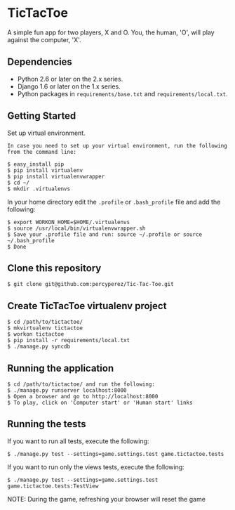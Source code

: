 TicTacToe
=========

A simple fun app for two players, X and O. You, the human, 'O', will play against the computer, 'X'.

Dependencies
------------

* Python 2.6 or later on the 2.x series.
* Django 1.6 or later on the 1.x series.
* Python packages in ``requirements/base.txt`` and ``requirements/local.txt``.

Getting Started
---------------

Set up virtual environment.

    In case you need to set up your virtual environment, run the following from the command line:

    $ easy_install pip
    $ pip install virtualenv
    $ pip install virtualenvwrapper
    $ cd ~/
    $ mkdir .virtualenvs

In your home directory edit the `.profile` or `.bash_profile` file and add the following:

    $ export WORKON_HOME=$HOME/.virtualenvs
    $ source /usr/local/bin/virtualenvwrapper.sh
    $ Save your .profile file and run: source ~/.profile or source ~/.bash_profile
    $ Done

Clone this repository
---------------------

    $ git clone git@github.com:percyperez/Tic-Tac-Toe.git

Create TicTacToe virtualenv project
-----------------------------------

    $ cd /path/to/tictactoe/
    $ mkvirtualenv tictactoe
    $ workon tictactoe
    $ pip install -r requirements/local.txt
    $ ./manage.py syncdb

Running the application
-----------------------

    $ cd /path/to/tictactoe/ and run the following:
    $ ./manage.py runserver localhost:8000
    $ Open a browser and go to http://localhost:8000
    $ To play, click on 'Computer start' or 'Human start' links

Running the tests
-----------------

If you want to run all tests, execute the following:

    $ ./manage.py test --settings=game.settings.test game.tictactoe.tests

If you want to run only the views tests, execute the following:

    $ ./manage.py test --settings=game.settings.test game.tictactoe.tests:TestView


NOTE: During the game, refreshing your browser will reset the game
